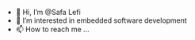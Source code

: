 - 👋 Hi, I’m @Safa Lefi
- 👀 I’m interested in embedded software development
- 📫 How to reach me ...

<!---
SafaLefi11/SafaLefi11 is a ✨ special ✨ repository because its `README.md` (this file) appears on your GitHub profile.
You can click the Preview link to take a look at your changes.
--->
